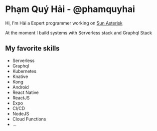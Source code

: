 # Phạm Quý Hải - @phamquyhai

Hi, I'm Hải a Expert programmer working on [Sun Asterisk](https://sun-asterisk.com)

At the moment I build systems with Serverless stack and Graphql Stack 

## My favorite skills

- Serverless
- Graphql
- Kubernetes
- Knative 
- Kong 
- Android
- React Native
- ReactJS
- Expo 
- CI/CD
- NodeJS
- Cloud Functions
- ... 

<!--

Here are some ideas to get you started:

- 🔭 I’m currently working on ...
- 🌱 I’m currently learning ...
- 👯 I’m looking to collaborate on ...
- 🤔 I’m looking for help with ...
- 💬 Ask me about ...
- 📫 How to reach me: ...
- 😄 Pronouns: ...
- ⚡ Fun fact: ...
-->

